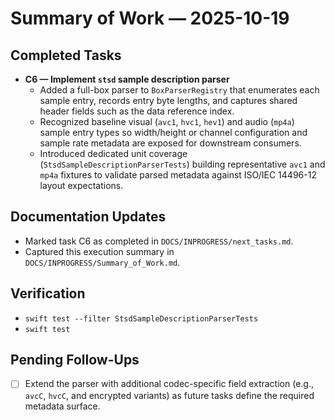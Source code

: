 # Summary of Work — 2025-10-19

## Completed Tasks

- **C6 — Implement `stsd` sample description parser**
  - Added a full-box parser to `BoxParserRegistry` that enumerates each sample entry, records entry byte lengths, and captures shared header fields such as the data reference index.
  - Recognized baseline visual (`avc1`, `hvc1`, `hev1`) and audio (`mp4a`) sample entry types so width/height or channel configuration and sample rate metadata are exposed for downstream consumers.
  - Introduced dedicated unit coverage (`StsdSampleDescriptionParserTests`) building representative `avc1` and `mp4a` fixtures to validate parsed metadata against ISO/IEC 14496-12 layout expectations.

## Documentation Updates

- Marked task C6 as completed in `DOCS/INPROGRESS/next_tasks.md`.
- Captured this execution summary in `DOCS/INPROGRESS/Summary_of_Work.md`.

## Verification

- `swift test --filter StsdSampleDescriptionParserTests`
- `swift test`

## Pending Follow-Ups

- [ ] Extend the parser with additional codec-specific field extraction (e.g., `avcC`, `hvcC`, and encrypted variants) as future tasks define the required metadata surface.

